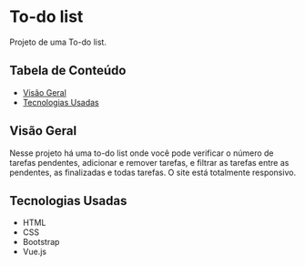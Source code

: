 # To-do list

Projeto de uma To-do list.

## Tabela de Conteúdo

- [Visão Geral](#vis%C3%A3o-geral)
- [Tecnologias Usadas](#tecnologias-usadas)

## Visão Geral

Nesse projeto há uma to-do list onde você pode verificar o número de tarefas pendentes, adicionar e remover tarefas, e filtrar as tarefas entre as pendentes, as finalizadas e todas tarefas. O site está totalmente responsivo.

## Tecnologias Usadas

- HTML
- CSS
- Bootstrap
- Vue.js